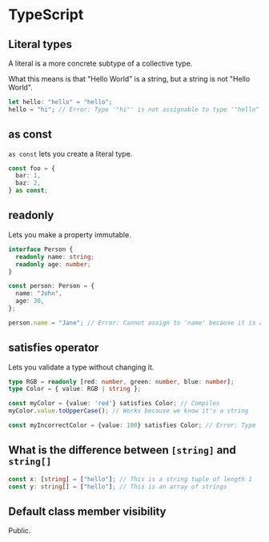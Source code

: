 # TypeScript

## Literal types

A literal is a more concrete subtype of a collective type.

What this means is that "Hello World" is a string, but a string is not "Hello World".

```typescript
let hello: "hello" = "hello";
hello = "hi"; // Error: Type '"hi"' is not assignable to type '"hello"'
```

## as const

`as const` lets you create a literal type.

```typescript
const foo = {
  bar: 1,
  baz: 2,
} as const;
```

## readonly

Lets you make a property immutable.

```typescript
interface Person {
  readonly name: string;
  readonly age: number;
}

const person: Person = {
  name: "John",
  age: 30,
};

person.name = "Jane"; // Error: Cannot assign to 'name' because it is a read-only property
```

## satisfies operator

Lets you validate a type without changing it.

```ts
type RGB = readonly [red: number, green: number, blue: number];
type Color = { value: RGB | string };

const myColor = {value: 'red'} satisfies Color; // Compiles
myColor.value.toUpperCase(); // Works because we know it's a string

const myIncorrectColor = {value: 100} satisfies Color; // Error: Type 'number' is not assignable to type 'string | RGB'
```

## What is the difference between `[string]` and `string[]`

```typescript
const x: [string] = ["hello"]; // This is a string tuple of length 1
const y: string[] = ["hello"]; // This is an array of strings
```

## Default class member visibility

Public.
